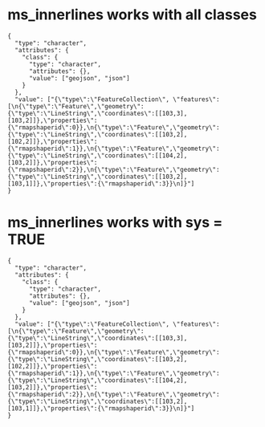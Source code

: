 # ms_innerlines works with all classes

    {
      "type": "character",
      "attributes": {
        "class": {
          "type": "character",
          "attributes": {},
          "value": ["geojson", "json"]
        }
      },
      "value": ["{\"type\":\"FeatureCollection\", \"features\": [\n{\"type\":\"Feature\",\"geometry\":{\"type\":\"LineString\",\"coordinates\":[[103,3],[103,2]]},\"properties\":{\"rmapshaperid\":0}},\n{\"type\":\"Feature\",\"geometry\":{\"type\":\"LineString\",\"coordinates\":[[103,2],[102,2]]},\"properties\":{\"rmapshaperid\":1}},\n{\"type\":\"Feature\",\"geometry\":{\"type\":\"LineString\",\"coordinates\":[[104,2],[103,2]]},\"properties\":{\"rmapshaperid\":2}},\n{\"type\":\"Feature\",\"geometry\":{\"type\":\"LineString\",\"coordinates\":[[103,2],[103,1]]},\"properties\":{\"rmapshaperid\":3}}\n]}"]
    }

# ms_innerlines works with sys = TRUE

    {
      "type": "character",
      "attributes": {
        "class": {
          "type": "character",
          "attributes": {},
          "value": ["geojson", "json"]
        }
      },
      "value": ["{\"type\":\"FeatureCollection\", \"features\": [\n{\"type\":\"Feature\",\"geometry\":{\"type\":\"LineString\",\"coordinates\":[[103,3],[103,2]]},\"properties\":{\"rmapshaperid\":0}},\n{\"type\":\"Feature\",\"geometry\":{\"type\":\"LineString\",\"coordinates\":[[103,2],[102,2]]},\"properties\":{\"rmapshaperid\":1}},\n{\"type\":\"Feature\",\"geometry\":{\"type\":\"LineString\",\"coordinates\":[[104,2],[103,2]]},\"properties\":{\"rmapshaperid\":2}},\n{\"type\":\"Feature\",\"geometry\":{\"type\":\"LineString\",\"coordinates\":[[103,2],[103,1]]},\"properties\":{\"rmapshaperid\":3}}\n]}"]
    }


